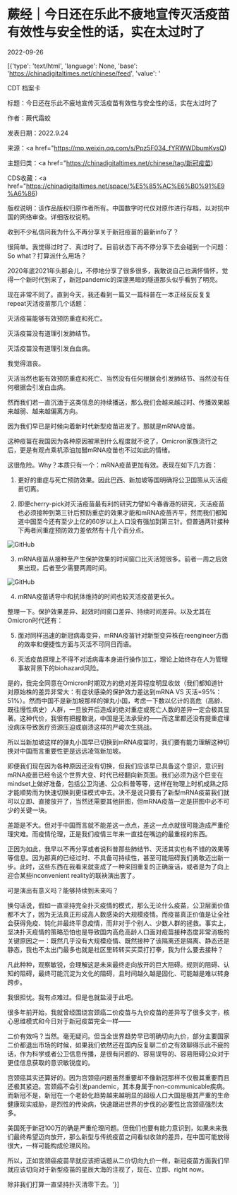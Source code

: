 # 蕨经｜今日还在乐此不疲地宣传灭活疫苗有效性与安全性的话，实在太过时了

2022-09-26

[{'type': 'text/html', 'language': None, 'base': 'https://chinadigitaltimes.net/chinese/feed', 'value': '

CDT 档案卡

标题：今日还在乐此不疲地宣传灭活疫苗有效性与安全性的话，实在太过时了

作者：蕨代霜蛟

发表日期：2022.9.24

来源：<a href="https://mp.weixin.qq.com/s/Ppz5F034_fYRWWDbumKvsQ)

主题归类：<a href="https://chinadigitaltimes.net/chinese/tag/新冠疫苗)

CDS收藏：<a href="https://chinadigitaltimes.net/space/%E5%85%AC%E6%B0%91%E9%A6%86)

版权说明：该作品版权归原作者所有。中国数字时代仅对原作进行存档，以对抗中国的网络审查。详细版权说明。





收到不少私信问我为什么不再分享关于新冠疫苗的最新info了？

很简单。我觉得过时了、真过时了。目前状态下再不停分享下去会碰到一个问题：So what？打算派什么用场？

2020年底2021年头那会儿，不停地分享了很多很多，我敢说自己也满怀情怀，觉得一个新时代到来了，新冠pandemic的深邃黑暗的隧道那头似乎看到了明亮。

现在非常不同了。直到今天，我还看到一篇又一篇科普在一本正经反反复复repeat灭活疫苗那几个话题：

灭活疫苗能够有效预防重症和死亡。

灭活疫苗没有道理引发肺结节。

灭活疫苗没有道理引发白血病。

我觉得沮丧。

灭活当然也能有效预防重症和死亡、当然没有任何根据会引发肺结节、当然没有任何根据会引发白血病。

然而我们若一直沉湎于这类信息的持续播送，那么我们会越来越过时、传播效果越来越弱、越来越偏离方向。

因为我们早已是时候向着新时代新型疫苗进发了。那就是mRNA疫苗。

这种疫苗在我国因为各种原因被黑到什么程度就不说了，Omicron家族流行之后，更是有观点乘机添油加醋mRNA疫苗也不过如此的情绪。

这很危险。Why？本质只有一个：mRNA疫苗更加有效。表现在如下几方面：

1. 更好的重症与死亡预防效果。因此巴西、新加坡等国明确将公卫国策从灭活疫苗切离。

2. 即便cherry-pick对灭活疫苗最有利的研究力譬如今春香港的研究，灭活疫苗也必须接种到第三针后预防重症的效果才能和mRNA疫苗齐平，然而我们都知道中国至今还有至少上亿的60岁以上人口没有强加到第三针。但普通两针接种下两者间重症预防效力差依然有十几个百分点。

![GitHub](https://chinadigitaltimes.net/chinese/files/2022/09/post-687516-633124173039a.png)

3. mRNA疫苗从接种至产生保护效果的时间窗口比灭活短很多。前者一周之后效果出现，后者至少需要两周时间。

![GitHub](https://chinadigitaltimes.net/chinese/files/2022/09/post-687516-63312419691df.png)

4. mRNA疫苗诱导中和抗体维持的时间也较灭活疫苗更长久。

整理一下。保护效果差异、起效时间窗口差异、持续时间差异。以及尤其在Omicron时代还有：

5. 面对同样迅速的新冠病毒变异，mRNA疫苗针对新型变异株在reengineer方面的效率和便捷性方面与灭活不可同日而语。

6. 灭活疫苗原理上不得不对活病毒本身进行操作加工，理论上始终存在人为管理事故背景下的biohazard风险。

是的，我完全同意在Omicron时期双方的绝对差异程度明显收敛（我们都知道针对原始株的差异非常大：有症状感染的保护效力差达到mRNA VS 灭活=95%：51%）。然而中国不是新加坡那样的弹丸小国，考虑一下数以亿计的高危（高龄、既往慢性病史）人群，一旦放开后造成的绝对重症或死亡人数的差异一定会极其显著。这种代价，我很有把握敢说，中国是无法承受的——而这里都还没有提重症埋没病床导致医疗资源压迫或崩溃这样的严峻次生挑战。

所以当新加坡这样的弹丸小国早已切换到mRNA疫苗时，我们要有能力理解这种切换对中国而言重要性更是远远凌驾新加坡。

即便我们现在因为各种原因还没有切换，但我们应该早已具备这个意识，意识到mRNA疫苗已经令这个世界大变、时代已经翻向新页面。我们必须为这个巨变在mindset上做好准备，包括公卫沟通、公众科普等等，这样在物理上时机成熟之际才能顺势而为快速切换到更佳模式中去。决不是说只要有了新型mRNA疫苗我们就可以立即、直接放开了，当然还需要其他拼图，但mRNA疫苗一定是拼图中必不可少的关键一块。

差距是不大。但对于中国而言就不能差这一点点，差这一点点就很可能造成严重伦理灾难。而疫情伦理，正是我们疫情三年来一直挂在嘴边的最重视的东西。

正因为如此，我早以不再分享或者说科普那些肺结节、灭活其实也有不错的效果等等信息。因为那真的已经过时、不具备可持续性，甚至可能阻碍我们勇敢迈出新一步。此时，这些东西在我看来就变成了一种来回重复的正确废话，或者是为了向上迎合某些inconvenient reality的联袂演出罢了。

可是演出有意义吗？能够持续到未来吗？

换句话说，假如一直坚持完全扑灭疫情的模式，那么无论什么疫苗，公卫层面价值都不大了，因为无法真正形成高人数感染的大规模疫情。而疫苗真正价值是让全社会获得免疫、钝化并最终平息疫情，而非对于个别人、少数人群的拯救。事实上，坚决扑灭疫情的策略恐怕也是导致国内高危高龄人口面对疫苗接种态度非常消极的关键原因之一：既然几乎没有大规模疫情、既然接种了该隔离还是隔离、静态还是静态，我也不太出门最多也就是社区里转转买买菜打打拳，我为什么要去接种？

凡此种种，观察敏锐，会理解这是未来最终走向放开的巨大阻碍。规则的阻碍、认知的阻碍，最终可能沉淀为文化的阻碍，且时间越久越是固化、可能越是难以转身跨步。

我很担忧。我有点难过。但是也就盐浸于此吧。

很多年前开始，我就曾经围绕宫颈癌二价疫苗与九价疫苗的差异写了很多文字，核心思维模式和今日对于新冠疫苗完全一样——

二价有效吗？当然。毫无疑问。但当全世界趋势早已明确切向九价，部分主要国家二价都退出市场的时候，如果我们依然还在国内反复聊二价之有效聊得乐此不疲的话，作为科学或者公卫信息传播，是很有问题的、容易误导的、容易阻碍公众对于更佳信息获取的意识敏锐度的。

宫颈癌其实还算好的。因为宫颈癌问题虽然重要却不像新冠那样不仅极其重要而且还极其紧迫。宫颈癌不会引发pandemic，其本身属于non-communicable疾病。而新冠不是，新冠在一个老龄化趋势越来越明显的超级人口大国是极其严重的生命健康现实威胁，是烈性的传染病，快速跟进世界的步伐的必要性比宫颈癌强烈太多。

美国死于新冠100万的确是严重伦理问题。但我们也要有能力意识到，如果未来我们最终希望迈向放开，那么新型与传统疫苗之间看似收敛的差异，在中国可能放得很大，一样可能构成伦理风险。

所以，正如宫颈癌疫苗早就应该把话题从二价切向九价一样，新冠疫苗方面我们早就应该切向对于新型疫苗的星辰大海的注视了，现在、立即、right now。

除非我们打算一直坚持扑灭清零下去。'}]